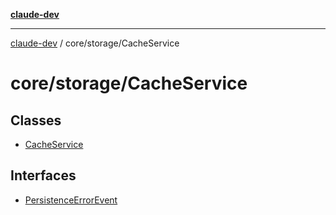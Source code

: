 [**claude-dev**](../../../README.md)

***

[claude-dev](../../../README.md) / core/storage/CacheService

# core/storage/CacheService

## Classes

- [CacheService](classes/CacheService.md)

## Interfaces

- [PersistenceErrorEvent](interfaces/PersistenceErrorEvent.md)
